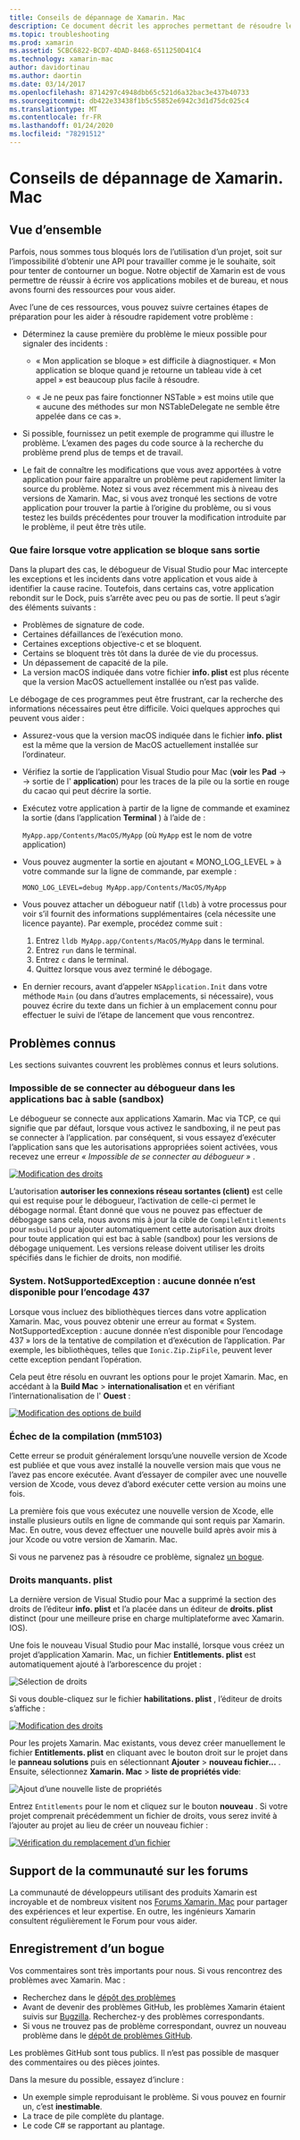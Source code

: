 ```yaml
---
title: Conseils de dépannage de Xamarin. Mac
description: Ce document décrit les approches permettant de résoudre les problèmes rencontrés lors du développement d’applications Xamarin. Mac. Il aborde également les façons d’accéder au support.
ms.topic: troubleshooting
ms.prod: xamarin
ms.assetid: 5CBC6822-BCD7-4DAD-8468-6511250D41C4
ms.technology: xamarin-mac
author: davidortinau
ms.author: daortin
ms.date: 03/14/2017
ms.openlocfilehash: 8714297c4948dbb65c521d6a32bac3e437b40733
ms.sourcegitcommit: db422e33438f1b5c55852e6942c3d1d75dc025c4
ms.translationtype: MT
ms.contentlocale: fr-FR
ms.lasthandoff: 01/24/2020
ms.locfileid: "78291512"
---
```

# <a name="xamarinmac-troubleshooting-tips"></a>Conseils de dépannage de Xamarin. Mac

## <a name="overview"></a>Vue d’ensemble

Parfois, nous sommes tous bloqués lors de l’utilisation d’un projet, soit sur l’impossibilité d’obtenir une API pour travailler comme je le souhaite, soit pour tenter de contourner un bogue. Notre objectif de Xamarin est de vous permettre de réussir à écrire vos applications mobiles et de bureau, et nous avons fourni des ressources pour vous aider.

Avec l’une de ces ressources, vous pouvez suivre certaines étapes de préparation pour les aider à résoudre rapidement votre problème :

- Déterminez la cause première du problème le mieux possible pour signaler des incidents :

  - « Mon application se bloque » est difficile à diagnostiquer. « Mon application se bloque quand je retourne un tableau vide à cet appel » est beaucoup plus facile à résoudre.

  - « Je ne peux pas faire fonctionner NSTable » est moins utile que « aucune des méthodes sur mon NSTableDelegate ne semble être appelée dans ce cas ».

- Si possible, fournissez un petit exemple de programme qui illustre le problème. L’examen des pages du code source à la recherche du problème prend plus de temps et de travail.

- Le fait de connaître les modifications que vous avez apportées à votre application pour faire apparaître un problème peut rapidement limiter la source du problème. Notez si vous avez récemment mis à niveau des versions de Xamarin. Mac, si vous avez tronqué les sections de votre application pour trouver la partie à l’origine du problème, ou si vous testez les builds précédentes pour trouver la modification introduite par le problème, il peut être très utile.

### <a name="what-to-do-when-your-app-crashes-with-no-output"></a>Que faire lorsque votre application se bloque sans sortie

Dans la plupart des cas, le débogueur de Visual Studio pour Mac intercepte les exceptions et les incidents dans votre application et vous aide à identifier la cause racine. Toutefois, dans certains cas, votre application rebondit sur le Dock, puis s’arrête avec peu ou pas de sortie. Il peut s’agir des éléments suivants :

- Problèmes de signature de code.
- Certaines défaillances de l’exécution mono.
- Certaines exceptions objective-c et se bloquent.
- Certains se bloquent très tôt dans la durée de vie du processus.
- Un dépassement de capacité de la pile.
- La version macOS indiquée dans votre fichier **info. plist** est plus récente que la version MacOS actuellement installée ou n’est pas valide.

Le débogage de ces programmes peut être frustrant, car la recherche des informations nécessaires peut être difficile. Voici quelques approches qui peuvent vous aider :

- Assurez-vous que la version macOS indiquée dans le fichier **info. plist** est la même que la version de MacOS actuellement installée sur l’ordinateur.
- Vérifiez la sortie de l’application Visual Studio pour Mac (**voir** les **Pad** ->  -> sortie de l' **application**) pour les traces de la pile ou la sortie en rouge du cacao qui peut décrire la sortie.
- Exécutez votre application à partir de la ligne de commande et examinez la sortie (dans l’application **Terminal** ) à l’aide de :

  `MyApp.app/Contents/MacOS/MyApp` (où `MyApp` est le nom de votre application)
- Vous pouvez augmenter la sortie en ajoutant « MONO_LOG_LEVEL » à votre commande sur la ligne de commande, par exemple :

  `MONO_LOG_LEVEL=debug MyApp.app/Contents/MacOS/MyApp`
- Vous pouvez attacher un débogueur natif (`lldb`) à votre processus pour voir s’il fournit des informations supplémentaires (cela nécessite une licence payante). Par exemple, procédez comme suit :

  1. Entrez `lldb MyApp.app/Contents/MacOS/MyApp` dans le terminal.
  2. Entrez `run` dans le terminal.
  3. Entrez `c` dans le terminal.
  4. Quittez lorsque vous avez terminé le débogage.
- En dernier recours, avant d’appeler `NSApplication.Init` dans votre méthode `Main` (ou dans d’autres emplacements, si nécessaire), vous pouvez écrire du texte dans un fichier à un emplacement connu pour effectuer le suivi de l’étape de lancement que vous rencontrez.

## <a name="known-issues"></a>Problèmes connus

Les sections suivantes couvrent les problèmes connus et leurs solutions.

### <a name="unable-to-connect-to-the-debugger-in-sandboxed-apps"></a>Impossible de se connecter au débogueur dans les applications bac à sable (sandbox)

Le débogueur se connecte aux applications Xamarin. Mac via TCP, ce qui signifie que par défaut, lorsque vous activez le sandboxing, il ne peut pas se connecter à l’application. par conséquent, si vous essayez d’exécuter l’application sans que les autorisations appropriées soient activées, vous recevez une erreur *« Impossible de se connecter au débogueur »* .

[![Modification des droits](troubleshooting-images/debug01.png "Modification des droits")](troubleshooting-images/debug01-large.png#lightbox)

L’autorisation **autoriser les connexions réseau sortantes (client)** est celle qui est requise pour le débogueur, l’activation de celle-ci permet le débogage normal. Étant donné que vous ne pouvez pas effectuer de débogage sans cela, nous avons mis à jour la cible de `CompileEntitlements` pour `msbuild` pour ajouter automatiquement cette autorisation aux droits pour toute application qui est bac à sable (sandbox) pour les versions de débogage uniquement. Les versions release doivent utiliser les droits spécifiés dans le fichier de droits, non modifié.

### <a name="systemnotsupportedexception-no-data-is-available-for-encoding-437"></a>System. NotSupportedException : aucune donnée n’est disponible pour l’encodage 437

Lorsque vous incluez des bibliothèques tierces dans votre application Xamarin. Mac, vous pouvez obtenir une erreur au format « System. NotSupportedException : aucune donnée n’est disponible pour l’encodage 437 » lors de la tentative de compilation et d’exécution de l’application. Par exemple, les bibliothèques, telles que `Ionic.Zip.ZipFile`, peuvent lever cette exception pendant l’opération.

Cela peut être résolu en ouvrant les options pour le projet Xamarin. Mac, en accédant à la **Build Mac** > **internationalisation** et en vérifiant l’internationalisation de l' **Ouest** :

[![Modification des options de build](troubleshooting-images/issue01.png "Modification des options de build")](troubleshooting-images/issue01-large.png#lightbox)

### <a name="failed-to-compile-mm5103"></a>Échec de la compilation (mm5103)

Cette erreur se produit généralement lorsqu’une nouvelle version de Xcode est publiée et que vous avez installé la nouvelle version mais que vous ne l’avez pas encore exécutée. Avant d’essayer de compiler avec une nouvelle version de Xcode, vous devez d’abord exécuter cette version au moins une fois.

La première fois que vous exécutez une nouvelle version de Xcode, elle installe plusieurs outils en ligne de commande qui sont requis par Xamarin. Mac. En outre, vous devez effectuer une nouvelle build après avoir mis à jour Xcode ou votre version de Xamarin. Mac.

Si vous ne parvenez pas à résoudre ce problème, signalez [un bogue](#filing-a-bug).

### <a name="missing-entitlementsplist"></a>Droits manquants. plist

La dernière version de Visual Studio pour Mac a supprimé la section des droits de l’éditeur **info. plist** et l’a placée dans un éditeur de **droits. plist** distinct (pour une meilleure prise en charge multiplateforme avec Xamarin. IOS).

Une fois le nouveau Visual Studio pour Mac installé, lorsque vous créez un projet d’application Xamarin. Mac, un fichier **Entitlements. plist** est automatiquement ajouté à l’arborescence du projet :

![Sélection de droits](troubleshooting-images/entitlements01.png "Sélection de droits")

Si vous double-cliquez sur le fichier **habilitations. plist** , l’éditeur de droits s’affiche :

[![Modification des droits](troubleshooting-images/entitlements02.png "Modification des droits")](troubleshooting-images/entitlements02-large.png#lightbox)

Pour les projets Xamarin. Mac existants, vous devez créer manuellement le fichier **Entitlements. plist** en cliquant avec le bouton droit sur le projet dans le **panneau solutions** puis en sélectionnant **Ajouter** > **nouveau fichier...** . Ensuite, sélectionnez **Xamarin. Mac** > **liste de propriétés vide**:

![Ajout d’une nouvelle liste de propriétés](troubleshooting-images/entitlements03.png "Ajout d’une nouvelle liste de propriétés")

Entrez `Entitlements` pour le nom et cliquez sur le bouton **nouveau** . Si votre projet comprenait précédemment un fichier de droits, vous serez invité à l’ajouter au projet au lieu de créer un nouveau fichier :

[![Vérification du remplacement d’un fichier](troubleshooting-images/entitlements04.png "Vérification du remplacement d’un fichier")](troubleshooting-images/entitlements04-large.png#lightbox)

## <a name="community-support-on-the-forums"></a>Support de la communauté sur les forums

La communauté de développeurs utilisant des produits Xamarin est incroyable et de nombreux visitent nos [Forums Xamarin. Mac](https://forums.xamarin.com/categories/xamarin-mac) pour partager des expériences et leur expertise. En outre, les ingénieurs Xamarin consultent régulièrement le Forum pour vous aider.

<a name="filing-a-bug"/>

## <a name="filing-a-bug"></a>Enregistrement d’un bogue

Vos commentaires sont très importants pour nous. Si vous rencontrez des problèmes avec Xamarin. Mac :

- Recherchez dans le [dépôt des problèmes](https://github.com/xamarin/xamarin-macios/issues)
- Avant de devenir des problèmes GitHub, les problèmes Xamarin étaient suivis sur [Bugzilla](https://bugzilla.xamarin.com/describecomponents.cgi). Recherchez-y des problèmes correspondants.
- Si vous ne trouvez pas de problème correspondant, ouvrez un nouveau problème dans le [dépôt de problèmes GitHub](https://github.com/xamarin/xamarin-macios/issues/new).

Les problèmes GitHub sont tous publics. Il n’est pas possible de masquer des commentaires ou des pièces jointes.

Dans la mesure du possible, essayez d’inclure :

- Un exemple simple reproduisant le problème. Si vous pouvez en fournir un, c’est **inestimable**.
- La trace de pile complète du plantage.
- Le code C# se rapportant au plantage.
